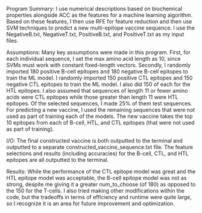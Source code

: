 Program Summary:
I use numerical descriptions based on biochemical properties alongside ACC as the features for a 
machine learning algorithm. Based on these features, I then use RFE for feature reduction and then 
use SVM techniques to predict a new multi-epitope vaccine sequence. I use the NegativeB.txt, 
NegativeT.txt, PositiveB.txt, and PositiveT.txt as my input files.

Assumptions:
Many key assumptions were made in this program. First, for each individual sequence, I set the
max amino acid length as 10, since SVMs must work with constant fixed-length vectors.
Secondly, I randomly imported 180 positive B-cell epitopes and 180 negative B-cell epitopes to
train the ML model. I randomly imported 150 positive CTL epitopes and 150 negative CTL
epitopes to train the ML model. I also did 150 of each for the HTL epitopes.
I also assumed that sequences of length 11 or fewer amino acids were CTL epitopes while those
greater than length 11 were HTL epitopes.
Of the selected sequences, I made 25% of them test sequences.
For predicting a new vaccine, I used the remaining sequences that were not used as part of
training each of the models.
The new vaccine takes the top 10 epitopes from each of B-cell, HTL, and CTL epitopes (that
were not used as part of training).

I/O:
The final constructed vaccine is both outputted to the terminal and outputted to a separate
constructed_vaccine_sequence.txt file. The feature selections and results (including accuracies)
for the B-cell, CTL, and HTL epitopes are all outputted to the terminal.

Results:
While the performance of the CTL epitope model was great and the HTL epitope model was
acceptable, the B-cell epitope model was not as strong, despite me giving it a greater
num_to_choose (of 180) as opposed to the 150 for the T-cells. I also tried making other
modifications within the code, but the tradeoffs in terms of efficiency and runtime were quite
large, so I recognize it is an area for future improvement and optimization.

